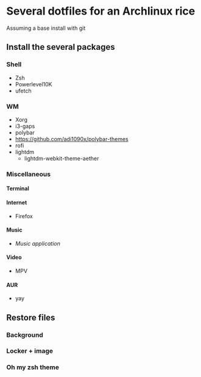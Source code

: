# Several dotfiles for an Archlinux rice
Assuming a base install with git

## Install the several packages 
### Shell
* Zsh
 * Powerlevel10K 
* ufetch
### WM
* Xorg
* i3-gaps
* polybar
 * https://github.com/adi1090x/polybar-themes
* rofi
* lightdm
  * lightdm-webkit-theme-aether
### Miscellaneous
#### Terminal
#### Internet
* Firefox
#### Music
* *Music application*
#### Video
* MPV
#### AUR
* yay

## Restore files
### Background
### Locker + image
### Oh my zsh theme

